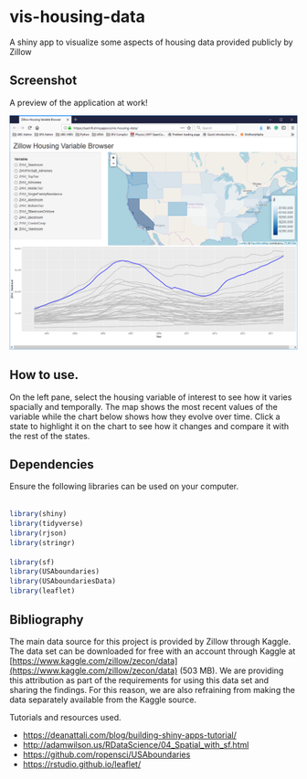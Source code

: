 # vis-housing-data
A shiny app to visualize some aspects of housing data provided publicly by Zillow


## Screenshot

A preview of the application at work!

![screenshot.png](screenshot1.png)

## How to use.

On the left pane, select the housing variable of interest to see how it varies
spacially and temporally. The map shows the most recent values of the variable
while the chart below shows how they evolve over time. Click a state to highlight
it on the chart to see how it changes and compare it with the rest of the states.



## Dependencies

Ensure the following libraries can be used on your computer.
```r

library(shiny)
library(tidyverse)
library(rjson)
library(stringr)

library(sf)
library(USAboundaries)
library(USAboundariesData)
library(leaflet)
```



## Bibliography
The main data source for this project is provided by Zillow through Kaggle. The data set can be downloaded for free with an account through Kaggle at [https://www.kaggle.com/zillow/zecon/data](https://www.kaggle.com/zillow/zecon/data) (503 MB). We are providing this attribution as part of the requirements for using this data set and sharing the findings. For this reason, we are also refraining from making the data separately available from the Kaggle source.

Tutorials and resources used.
* https://deanattali.com/blog/building-shiny-apps-tutorial/
* http://adamwilson.us/RDataScience/04_Spatial_with_sf.html
* https://github.com/ropensci/USAboundaries
* https://rstudio.github.io/leaflet/

